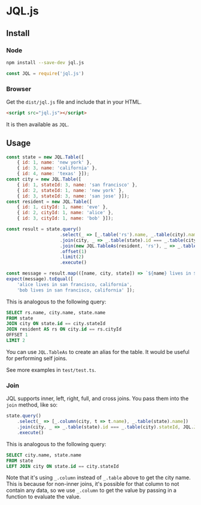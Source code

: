 # JQL.js

## Install

### Node
```bash
npm install --save-dev jql.js
```

```javascript
const JQL = require('jql.js')
```

### Browser

Get the `dist/jql.js` file and include that in your HTML.

```html
<script src="jql.js"></script>
```

It is then available as `JQL`.

## Usage

```javascript
const state = new JQL.Table([
    { id: 1, name: 'new york' },
    { id: 3, name: 'california' },
    { id: 4, name: 'texas' }]);
const city = new JQL.Table([
    { id: 1, stateId: 3, name: 'san francisco' },
    { id: 2, stateId: 1, name: 'new york' },
    { id: 3, stateId: 3, name: 'san jose' }]);
const resident = new JQL.Table([
    { id: 1, cityId: 1, name: 'eve' },
    { id: 2, cityId: 1, name: 'alice' },
    { id: 3, cityId: 1, name: 'bob' }]);

const result = state.query()
                    .select(_ => [_.table('rs').name, _.table(city).name, _.table(state).name])
                    .join(city, _ => _.table(state).id === _.table(city).stateId)
                    .join(new JQL.TableAs(resident, 'rs'), _ => _.table(city).id === _.table('rs').cityId)
                    .offset(1)
                    .limit(2)
                    .execute()

const message = result.map(([name, city, state]) => `${name} lives in ${city}, ${state}`)
expect(message).toEqual([
    'alice lives in san francisco, california',
    'bob lives in san francisco, california' ]);
```

This is analogous to the following query:

```sql
SELECT rs.name, city.name, state.name
FROM state
JOIN city ON state.id == city.stateId
JOIN resident AS rs ON city.id == rs.cityId
OFFSET 1
LIMIT 2
```

You can use `JQL.TableAs` to create an alias for the table. It would be useful for performing self joins.

See more examples in `test/test.ts`.

### Join

JQL supports inner, left, right, full, and cross joins. You pass them into the `join` method, like so:

```javascript
state.query()
    .select(_ => [_.column(city, t => t.name), _.table(state).name])
    .join(city, _ => _.table(state).id === _.table(city).stateId, JQL.JoinType.LEFT)
    .execute()
```

This is analogous to the following query:

```sql
SELECT city.name, state.name
FROM state
LEFT JOIN city ON state.id == city.stateId
```

Note that it's using `_.column` instead of `_.table` above to get the city name.
This is because for non-inner joins, it's possible for that column to not contain any data,
so we use `_.column` to get the value by passing in a function to evaluate the value.
